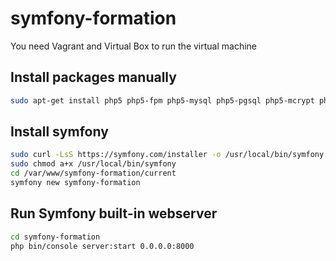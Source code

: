 # symfony-formation

You need Vagrant and Virtual Box to run the virtual machine

## Install packages manually

```bash
sudo apt-get install php5 php5-fpm php5-mysql php5-pgsql php5-mcrypt php5-cli php5-common php5-curl php5-dev php5-gd php5-ldap php-apc php5-intl
```

## Install symfony

```bash
sudo curl -LsS https://symfony.com/installer -o /usr/local/bin/symfony
sudo chmod a+x /usr/local/bin/symfony
cd /var/www/symfony-formation/current
symfony new symfony-formation
```

## Run Symfony built-in webserver

```bash
cd symfony-formation
php bin/console server:start 0.0.0.0:8000
```
